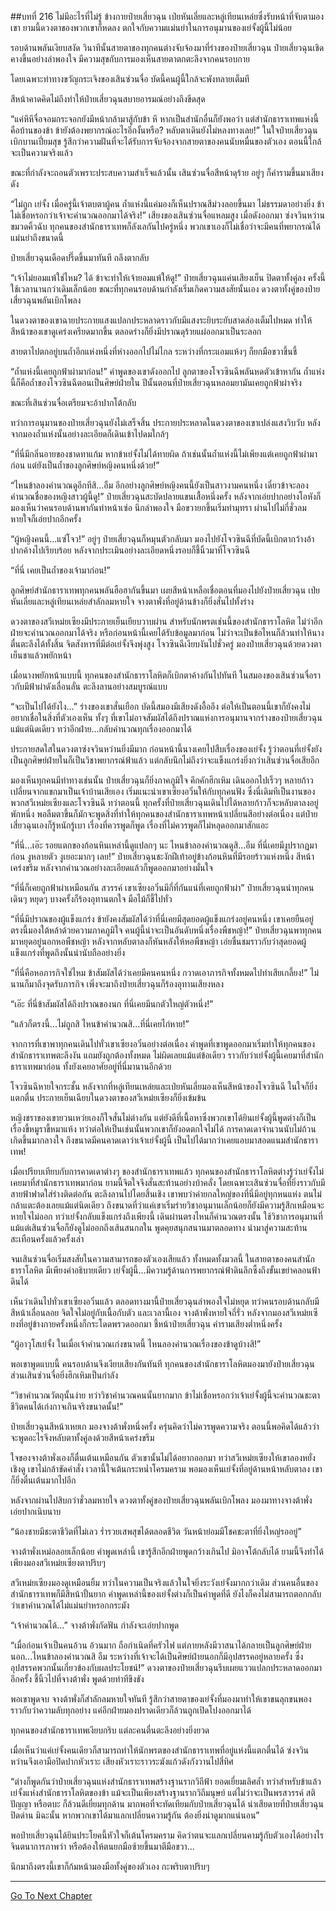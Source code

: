 ##บทที่ 216 ไม่มีอะไรที่ไม่รู้
ข้างกายป๋ายเสี่ยวฉุน เป่ยหันเลี่ยและหลู่เทียนเหล่ยซึ่งรับหน้าที่จับตามองเขา ยามนี้ดวงตาของพวกเขาก็หดลง ตกใจกับความแม่นยำในการอนุมานของเย่จั้งผู้นี้ไม่น้อย

รอบด้านพลันเงียบสงัด วินาทีนั้นสายตาของทุกคนต่างจับจ้องมาที่ร่างของป๋ายเสี่ยวฉุน ป๋ายเสี่ยวฉุนเชิดคางขึ้นอย่างลำพองใจ มีความสุขกับการมองเห็นสายตาตกตะลึงจากคนรอบกาย

โดยเฉพาะท่าทางขวัญกระเจิงของเสินซ่วนจื่อ บัดนี้คนผู้นี้ใกล้จะพังทลายเต็มที

สีหน้าคาดคิดไม่ถึงทำให้ป๋ายเสี่ยวฉุนสบายอารมณ์อย่างถึงขีดสุด

“แค่หึหึจื่อจอมกระจอกยังมีหน้ากล้ามาสู้กับข้า หึ หากเป็นสำนักอื่นก็ยังพอว่า แต่สำนักธาราเทพแห่งนี้คือบ้านของข้า ข้ายังต้องพยากรณ์อะไรอีกงั้นหรือ? หลับตาเดินยังไม่หลงทางเลย!” ในใจป๋ายเสี่ยวฉุนเบิกบานเปี่ยมสุข รู้สึกว่าความฝันที่จะได้รับการจับจ้องจากสายตาของคนนับหมื่นของตัวเอง ตอนนี้ใกล้จะเป็นความจริงแล้ว

ขณะที่กำลังจะถอนตัวเพราะประสบความสำเร็จแล้วนั้น เสินซ่วนจื่อสีหน้าดุร้าย อยู่ๆ ก็คำรามขึ้นมาเสียงดัง

“ไม่ถูก เย่จั้ง เมื่อครู่นี้เจ้าตบตาผู้คน ถ้ำแห่งนี้แค่มองก็เห็นปราณสีม่วงลอยขึ้นมา ไม่ธรรมดาอย่างยิ่ง ข้าไม่เชื่อหรอกว่าเจ้าจะคำนวณออกมาได้จริง!” เสียงของเสินซ่วนจื่อแหลมสูง เมื่อดังออกมา ซ่งจวินหว่านขมวดคิ้วฉับ ทุกคนของสำนักธาราเทพก็ลังเลกันไปครู่หนึ่ง พวกเขาเองก็ไม่เชื่อว่าจะมีคนที่พยากรณ์ได้แม่นยำถึงขนาดนี้

ป๋ายเสี่ยวฉุนเดือดปรี๊ดขึ้นมาทันที ถลึงตากลับ

“เจ้าไม่ยอมแพ้ใช่ไหม? ได้ ข้าจะทำให้เจ้ายอมแพ้ให้ดู!” ป๋ายเสี่ยวฉุนแค่นเสียงเย็น ปิดตาทั้งคู่ลง ครั้งนี้ใช้เวลานานกว่าเดิมเล็กน้อย ขณะที่ทุกคนรอบด้านกำลังเริ่มเกิดความสงสัยนั้นเอง ดวงตาทั้งคู่ของป๋ายเสี่ยวฉุนพลันเบิกโพลง

ในดวงตาของเขาฉายประกายแสงแปลกประหลาดราวกับมีแสงระยิบระยับสาดส่องเต็มไปหมด ทำให้สีหน้าของเขาดูเคร่งเครียดมากขึ้น ตลอดร่างก็ยิ่งมีปราณดุร้ายแผ่ออกมาเป็นระลอก

สายตาไปตกอยู่บนถ้ำอีกแห่งหนึ่งที่ห่างออกไปไม่ไกล ระหว่างที่กระแอมแห้งๆ ก็ยกมือขวาขึ้นชี้

“ถ้ำแห่งนี้เคยถูกฟ้าผ่ามาก่อน!” คำพูดของเขาดังออกไป ลูกตาของโจวซินฉีพลันหดตัวเข้าหากัน ถ้ำแห่งนี้ก็คือถ้ำของโจวซินฉีตอนเป็นศิษย์ฝ่ายใน ปีนั้นตอนที่ป๋ายเสี่ยวฉุนหลอมยามันเคยถูกฟ้าผ่าจริง

ขณะที่เสินซ่วนจื่อเตรียมจะอ้าปากโต้กลับ

ทว่าการอนุมานของป๋ายเสี่ยวฉุนยังไม่เสร็จสิ้น ประกายประหลาดในดวงตาของเขาเปล่งแสงวิบวับ หลังจากมองถ้ำแห่งนั้นอย่างละเอียดก็เดินเข้าไปดมใกล้ๆ

“ที่นี่มีกลิ่นอายของชาดทาแก้ม หากข้าเย่จั้งไม่ได้ทายผิด ถ้าเช่นนั้นถ้ำแห่งนี้ไม่เพียงแต่เคยถูกฟ้าผ่ามาก่อน แต่ยังเป็นถ้ำของลูกศิษย์หญิงคนหนึ่งด้วย!”

“ไหนข้าลองคำนวณดูอีกทีสิ...อืม อีกอย่างลูกศิษย์หญิงคนนี้ยังเป็นสาวงามคนหนึ่ง เดี๋ยวข้าจะลองคำนวณชื่อของหญิงสาวผู้นี้ดู!” ป๋ายเสี่ยวฉุนสะบัดปลายแขนเสื้อหนึ่งครั้ง หลังจากเอ่ยปากอย่างโอหังก็มองเห็นว่าคนรอบด้านพากันทำหน้าเซ่อ นึกลำพองใจ มือขวายกขึ้นเริ่มทำมุทรา ผ่านไปไม่กี่ชั่วลมหายใจก็เอ่ยปากอีกครั้ง

“ผู้หญิงคนนี้...แซ่โจว!” อยู่ๆ ป๋ายเสี่ยวฉุนก็หมุนตัวกลับมา มองไปยังโจวซินฉีที่บัดนี้เบิกตากว้างอ้าปากค้างไปเรียบร้อย หลังจากประเมินอย่างละเอียดหนึ่งรอบก็ชี้นิ้วมาที่โจวซินฉี

“ที่นี่ เคยเป็นถ้ำของเจ้ามาก่อน!”

ลูกศิษย์สำนักธาราเทพทุกคนพลันฮือฮากันขึ้นมา เผยสีหน้าเหลือเชื่อตอนที่มองไปยังป๋ายเสี่ยวฉุน เป่ยหันเลี่ยและหลู่เทียนเหล่ยสำลักลมหายใจ จางตาพั่งที่อยู่ด้านข้างก็ยิ่งสั่นไปทั้งร่าง

ดวงตาของสวีเหม่ยเซียงมีประกายเย็นเยียบวาบผ่าน สำหรับนักพรตเช่นนี้ของสำนักธาราโลหิต ไม่ว่าอีกฝ่ายจะคำนวณออกมาได้จริง หรือก่อนหน้านี้เคยได้รับข้อมูลมาก่อน ไม่ว่าจะเป็นข้อไหนก็ล้วนทำให้นางตื่นตะลึงได้ทั้งสิ้น จิตสังหารที่มีต่อเย่จั้งจึงพุ่งสูง
โจวซินฉีเงียบงันไปชั่วครู่ มองป๋ายเสี่ยวฉุนด้วยดวงตาเย็นชาแล้วพยักหน้า

เมื่อนางพยักหน้าแบบนี้ ทุกคนของสำนักธาราโลหิตก็เบิกตาค้างกันไปทันที ในสมองของเสินซ่วนจื่อราวกับมีฟ้าผ่าดังเลื่อนลั่น ตะลึงลานอย่างสมบูรณ์แบบ

“จะเป็นไปได้ยังไง...” ร่างของเขาสั่นเยือก บัดนี้สมองมีเสียงดังอื้ออึง ต่อให้เป็นตอนนี้เขาก็ยังคงไม่อยากเชื่อในสิ่งที่ตัวเองเห็น ทั้งๆ ที่เขาไม่อาจสัมผัสได้ถึงปราณแห่งการอนุมานจากร่างของป๋ายเสี่ยวฉุนแม้แต่นิดเดียว ทว่าอีกฝ่าย...กลับคำนวณทุกเรื่องออกมาได้

ประกายสดใสในดวงตาซ่งจวินหว่านยิ่งมีมาก ก่อนหน้านี้นางเคยไปสืบเรื่องของเย่จั้ง รู้ว่าตอนที่เย่จั้งยังเป็นลูกศิษย์ฝ่ายในก็เป็นวิชาพยากรณ์ฟ้าแล้ว แต่กลับนึกไม่ถึงว่าจะแข็งแกร่งยิ่งกว่าเสินซ่วนจื่อเสียอีก

มองเห็นทุกคนมีท่าทางเช่นนั้น ป๋ายเสี่ยวฉุนก็ยิ่งภาคภูมิใจ คึกคักฮึกเหิม เดินออกไปเร็วๆ หลายก้าว เปลี่ยนจากแขกมาเป็นเจ้าบ้านเสียเอง เริ่มแนะนำเขาเซียงอวิ๋นให้กับทุกคนฟัง ซึ่งนี่เดิมทีเป็นงานของพวกสวีเหม่ยเซียงและโจวซินฉี ทว่าตอนนี้ ทุกครั้งที่ป๋ายเสี่ยวฉุนเดินไปได้หลายก้าวก็จะหลับตาลงอยู่พักหนึ่ง พอลืมตาขึ้นก็มักจะพูดสิ่งที่ทำให้ทุกคนของสำนักธาราเทพหน้าเปลี่ยนสีอย่างต่อเนื่อง แต่ป๋ายเสี่ยวฉุนเองก็รู้หนักรู้เบา เรื่องที่ควรพูดก็พูด เรื่องที่ไม่ควรพูดก็ไม่หลุดออกมาสักแอะ

“ที่นี่...เอ๊ะ รอยแตกของก้อนหินเหล่านี้ดูแปลกๆ นะ ไหนข้าลองคำนวณดูสิ...อืม ที่นี่เคยมีงูปรากฏมาก่อน งูหลายตัว งูเยอะมากๆ เลย!” ป๋ายเสี่ยวฉุนชะงักฝีเท้าอยู่ข้างก้อนหินที่มีรอยร้าวแห่งหนึ่ง สีหน้าเคร่งขรึม หลังจากคำนวณอย่างละเอียดแล้วก็พูดออกมาอย่างมั่นใจ

“ที่นี่ก็เคยถูกฟ้าผ่าเหมือนกัน สวรรค์ เขาเซียงอวิ๋นมีกี่ที่กันแน่ที่เคยถูกฟ้าผ่า” ป๋ายเสี่ยวฉุนนำทุกคนเดินๆ หยุดๆ บางครั้งก็ร้องอุทานตกใจ มือไม้ก็ชี้ไปทั่ว

“ที่นี่มีปราณของผู้แข็งแกร่ง ข้ายังคงสัมผัสได้ว่าที่นี่เคยมีสุดยอดผู้แข็งแกร่งอยู่คนหนึ่ง เขาเคยยืนอยู่ตรงนี้มองใต้หล้าด้วยความภาคภูมิใจ คนผู้นี้น่าจะเป็นอันดับหนึ่งเรื่องพืชหญ้า!” ป๋ายเสี่ยวฉุนพาทุกคนมาหยุดอยู่นอกหอพืชหญ้า หลังจากหลับตาลงก็หันหลังให้หอพืชหญ้า เอ่ยชื่นชมราวกับว่าสุดยอดผู้แข็งแกร่งที่พูดถึงนั้นน่านับถืออย่างยิ่ง

“ที่นี่คือหอภารกิจใช่ไหม ข้าสัมผัสได้ว่าเคยมีคนคนหนึ่ง กวาดเอาภารกิจทั้งหมดไปทำเสียเกลี้ยง!” ไม่นานก็มาถึงจุดรับภารกิจ เพิ่งจะมาถึงป๋ายเสี่ยวฉุนก็ร้องอุทานเสียงหลง

“เอ๊ะ ที่นี่ข้าสัมผัสได้ถึงปราณของนก ที่นี่เคยมีนกตัวใหญ่ตัวหนึ่ง!”

“แล้วก็ตรงนี้...ไม่ถูกสิ ไหนข้าคำนวณสิ...ที่นี่เคยไก่หาย!”

จากการที่เขาพาทุกคนเดินไปทั่วเขาเซียงอวิ๋นอย่างต่อเนื่อง คำพูดที่เขาพูดออกมาเริ่มทำให้ทุกคนของสำนักธาราเทพตะลึงงัน แถมยังถูกต้องทั้งหมด ไม่ผิดเลยแม้แต่ข้อเดียว ราวกับว่าเย่จั้งผู้นี้เคยมาที่สำนักธาราเทพมาก่อน ทั้งยังเคยอาศัยอยู่ที่นี่มานานอีกด้วย

โจวซินฉีหายใจกระชั้น หลังจากที่หลู่เทียนเหล่ยและเป่ยหันเลี่ยมองเห็นสีหน้าของโจวซินฉี ในใจก็ยิ่งแตกตื่น ประกายเย็นเฉียบในดวงตาของสวีเหม่ยเซียงก็ยิ่งเข้มข้น

หญิงชราของเขายวนเหว่ยเองก็ใจสั่นไม่ต่างกัน แต่ยังดีที่เนื้อหาซึ่งพวกเขาได้ยินเย่จั้งผู้นี้พูดต่างก็เป็นเรื่องขี้หมูราขี้หมาแห้ง ทว่าต่อให้เป็นเช่นนั้นพวกเขาก็ยังอดตกใจไม่ได้ การคาดเดาจำนวนนับไม่ถ้วนเกิดขึ้นมากลางใจ ถึงขนาดมีคนคาดเดาว่าเจ้าเย่จั้งผู้นี้ เป็นไปได้มากว่าเคยแอบมาสอดแนมสำนักธาราเทพ!

เมื่อเปรียบเทียบกับการคาดเดาต่างๆ ของสำนักธาราเทพแล้ว ทุกคนของสำนักธาราโลหิตต่างรู้ว่าเย่จั้งไม่เคยมาที่สำนักธาราเทพมาก่อน ยามนี้จิตใจจึงสั่นสะท้านอย่างบ้าคลั่ง โดยเฉพาะเสินซ่วนจื่อที่ยิ่งราวกับมีสายฟ้าฟาดใส่ร่างติดต่อกัน ตะลึงลานไปโดยสิ้นเชิง เขาพบว่าค่ายกลใหญ่ของที่นี่มีอยู่ทุกหนแห่ง ตนไม่กล้าแตะต้องเลยแม้แต่นิดเดียว ถึงขนาดที่ว่าแค่เขาเริ่มร่ายวิชาอนุมานเล็กน้อยก็ยังมีความรู้สึกเหมือนจะหายใจไม่ออก ทว่าเย่จั้งกลับแข็งแกร่งถึงเพียงนี้ เดินผ่านตรงไหนก็คำนวณตรงนั้น ใช้วิชาการอนุมานที่แม้แต่เสินซ่วนจื่อก็ยังดูไม่ออกถึงเส้นสนกลใน พูดคุยสนุกสนานมาตลอดทาง นำมาสู่ความสะท้านสะเทือนครั้งแล้วครั้งเล่า

จนเสินซ่วนจื่อเริ่มสงสัยในความสามารถของตัวเองเสียแล้ว ทั้งหมดทั้งมวลนี้ ในสายตาของคนสำนักธาราโลหิต มีเพียงคำอธิบายเดียว เย่จั้งผู้นี้...มีความรู้ด้านการพยากรณ์ฟ้าดินลึกซึ้งถึงขั้นเขย่าคลอนฟ้าดินได้

เห็นว่าเดินไปทั่วเขาเซียงอวิ๋นแล้ว ตลอดทางมานี้ป๋ายเสี่ยวฉุนลำพองใจไม่หยุด ทว่าคนรอบด้านกลับมีสีหน้าเลื่อนลอย จิตใจไม่อยู่กับเนื้อกับตัว และเวลานี้เอง จางต้าพั่งหายใจถี่รั่ว หลังจากมองสวีเหม่ยเซียงที่อยู่ข้างกายครั้งหนึ่งก็กระโดดพรวดออกมา ชี้หน้าป๋ายเสี่ยวฉุน คำรามเสียงต่ำหนึ่งครั้ง

“ผู้อาวุโสเย่จั้ง ในเมื่อเจ้าคำนวณเก่งขนาดนี้ ไหนลองคำนวณเรื่องของข้าดูบ้างสิ!”

พอเขาพูดแบบนี้ คนรอบด้านจึงเงียบเสียงกันทันที ทุกคนของสำนักธาราโลหิตมองมายังป๋ายเสี่ยวฉุน ส่วนเสินซ่วนจื่อยิ่งฮึกเหิมเป็นกำลัง

“วิชาคำนวณวัตถุนั้นง่าย ทว่าวิชาคำนวณคนนั้นยากมาก ข้าไม่เชื่อหรอกว่าเจ้าเย่จั้งผู้นี้จะคำนวณชะตาชีวิตคนได้เก่งกาจเกินจริงขนาดนั้น!”

ป๋ายเสี่ยวฉุนสีหน้าเหยเก มองจางต้าพั่งหนึ่งครั้ง ครุ่นคิดว่าไม่ควรพูดความจริง ตอนนี้พอคิดได้แล้วว่าจะพูดอะไรจึงหลับตาทั้งคู่ลงด้วยสีหน้าเคร่งขรึม

ใจของจางต้าพั่งเองก็ตื่นเต้นเหมือนกัน ตัวเขานั้นไม่ได้อยากออกมา ทว่าสวีเหม่ยเซียงให้เขาลองหยั่งเชิงดู เขาไม่กล้าขัดคำสั่ง เวลานี้ใจเต้นกระหน่ำโครมคราม พอมองเห็นเย่จั้งที่อยู่ด้านหน้าหลับตาลง เขาก็ยิ่งตื่นเต้นมากไปอีก

หลังจากผ่านไปสิบกว่าชั่วลมหายใจ ดวงตาทั้งคู่ของป๋ายเสี่ยวฉุนพลันเบิกโพลง มองมาทางจางต้าพั่ง เอ่ยปากเนิบนาบ

“น้องชายมีชะตาชีวิตที่ไม่เลว ร่ำรวยเสพสุขได้ตลอดชีวิต วันหน้าย่อมมีโชคชะตาที่ยิ่งใหญ่รออยู่”

จางต้าพั่งเหม่อลอยเล็กน้อย คำพูดเหล่านี้ เขารู้สึกอีกฝ่ายพูดกว้างเกินไป มิอาจโต้กลับได้ ยามนี้จึงทำได้เพียงมองสวีเหม่ยเซียงตาปริบๆ

สวีเหม่ยเซียงมองดูเหมือนยิ้ม ทว่าในความเป็นจริงแล้วในใจยิ่งระวังเย่จั้งมากกว่าเดิม ส่วนคนอื่นของสำนักธาราเทพก็มีสีหน้าปั้นยาก คำพูดเหล่านี้ของเย่จั้งต่างก็เป็นคำพูดที่ดี ยังไงก็คงไม่สามารถตอกกลับว่าเขาคำนวณได้ไม่แม่นยำหรอกกระมัง

“เจ้าคำนวณได้...” จางต้าพั่งกัดฟัน กำลังจะเอ่ยปากพูด

“เมื่อก่อนเจ้าเป็นคนอ้วน อ้วนมาก ถือกำเนิดที่ครัวไฟ แต่ภายหลังมีวาสนาได้กลายเป็นลูกศิษย์ฝ่ายนอก...ไหนข้าลองคำนวณสิ อืม ระหว่างที่เจ้าจะได้เป็นศิษย์ฝ่ายนอกก็มีอุปสรรคอยู่หลายครั้ง ซึ่งอุปสรรคพวกนั้นเกี่ยวข้องกับผลประโยชน์!” ดวงตาของป๋ายเสี่ยวฉุนรีบเผยแววแปลกประหลาดออกมาอีกครั้ง ชี้นิ้วไปที่จางต้าพั่ง พูดด้วยท่าทีขึงขัง

พอเขาพูดจบ จางต้าพั่งก็สำลักลมหายใจทันที รู้สึกว่าสายตาของเย่จั้งที่มองมาทำให้เขาขนลุกขนพอง ราวกับว่าความลับทุกอย่าง แค่อีกฝ่ายมองปราดเดียวก็ล้วนถูกเปิดโปงออกมาได้

ทุกคนของสำนักธาราเทพเงียบกริบ แต่ละคนตื่นตะลึงอย่างยิ่งยวด

เมื่อเห็นว่าแค่เย่จั้งคนเดียวก็สามารถทำให้นักพรตของสำนักธาราเทพที่อยู่แห่งนี้แตกตื่นได้ ซ่งจวินหว่านจึงเอามือปิดปากหัวเราะ เสียงหัวเราะราวระฆังแก้วดังกังวานไปสี่ทิศ

“ต่างก็พูดกันว่าป๋ายเสี่ยวฉุนแห่งสำนักธาราเทพสร้างฐานรากวิถีฟ้า ยอดเยี่ยมเลิศล้ำ ทว่าสำหรับข้าแล้ว เย่จั้งแห่งสำนักธาราโลหิตของข้า แม้จะเป็นเพียงสร้างฐานรากวิถีมนุษย์ แต่ไม่ว่าจะเป็นพรสวรรค์ สติปัญญา หรือตบะ ก็ล้วนดีเยี่ยมทุกด้าน มากพอที่จะทัดเทียมกับป๋ายเสี่ยวฉุนได้ น่าเสียดายที่ป๋ายเสี่ยวฉุนปิดด่าน มิฉะนั้น หากพวกเขาได้มาแลกเปลี่ยนความรู้กัน ต้องยิ่งน่าดูมากแน่นอน”

พอป๋ายเสี่ยวฉุนได้ยินประโยคนี้หัวใจก็เต้นโครมคราม คิดว่าตนจะแลกเปลี่ยนคามรู้กับตัวเองได้อย่างไร จินตนาการภาพว่า หรือต้องให้ตนยกมือซ้ายขึ้นมาตีมือขวา...

นึกมาถึงตรงนี้เขาก็ก้มหน้ามองมือทั้งคู่ของตัวเอง กะพริบตาปริบๆ


------


[Go To Next Chapter]( ./34.md)